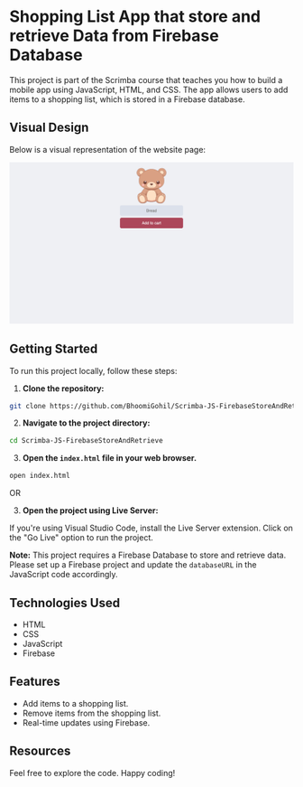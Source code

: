 # Shopping List App that store and retrieve Data from Firebase Database

This project is part of the Scrimba course that teaches you how to build a mobile app using JavaScript, HTML, and CSS. The app allows users to add items to a shopping list, which is stored in a Firebase database.

## Visual Design

Below is a visual representation of the website page:

![Home](Index.png)

## Getting Started

To run this project locally, follow these steps:

1. **Clone the repository:**

```bash
git clone https://github.com/BhoomiGohil/Scrimba-JS-FirebaseStoreAndRetrieve.git
```

2. **Navigate to the project directory:**

```bash
cd Scrimba-JS-FirebaseStoreAndRetrieve
```

3. **Open the `index.html` file in your web browser.**

```bash
open index.html
```

OR

3. **Open the project using Live Server:**

If you're using Visual Studio Code, install the Live Server extension.
Click on the "Go Live" option to run the project.

**Note:** This project requires a Firebase Database to store and retrieve data. Please set up a Firebase project and update the `databaseURL` in the JavaScript code accordingly.

## Technologies Used

- HTML
- CSS
- JavaScript
- Firebase

## Features

- Add items to a shopping list.
- Remove items from the shopping list.
- Real-time updates using Firebase.

## Resources

Feel free to explore the code. Happy coding!
